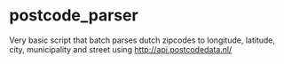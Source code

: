 # postcode_parser
Very basic script that batch parses dutch zipcodes to longitude, latitude, city, municipality and street using http://api.postcodedata.nl/
